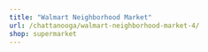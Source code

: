 ```yaml
---
title: "Walmart Neighborhood Market"
url: /chattanooga/walmart-neighborhood-market-4/
shop: supermarket
---
```

